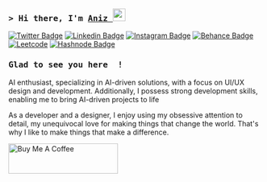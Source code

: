 ### <samp>&gt; Hi there, I'm <a href="https://4n1z.github.io/" target="_blank">Aniz </a> <img src="https://media.giphy.com/media/hvRJCLFzcasrR4ia7z/giphy.gif" width="25"> </samp>

[![Twitter Badge](https://img.shields.io/badge/-Twitter-00acee?flat-for-the-badge&logo=Twitter&logoColor=white)](https://twitter.com/)
[![Linkedin Badge](https://img.shields.io/badge/-LinkedIn-0e76a8?flat-for-the-badge&logo=Linkedin&logoColor=white)](https://www.linkedin.com/in/aniz-bin-nowshad/)
[![Instagram Badge](https://img.shields.io/badge/-Instagram-e4405f?flat-for-the-badge&logo=Instagram&logoColor=black)](https://instagram.com/just_my_designs_/)
[![Behance Badge](https://img.shields.io/badge/Behance-0054F7?style=flat-for-the-badge&logo=behance&logoColor=white)](https://www.behance.net/aniz14)
[![Leetcode](https://img.shields.io/badge/-LeetCode-FFA116?style=flat-for-the-badge&logo=LeetCode&logoColor=black)](https://leetcode.com/aniz/)
[![Hashnode Badge](https://img.shields.io/badge/Hashnode-2962FF?style=flat-the-badge&logo=hashnode&logoColor=white)](https://aniz.hashnode.dev/)

### <samp> Glad to see you here &nbsp;! </samp>

AI enthusiast, specializing in AI-driven solutions, with a focus on UI/UX design and development. Additionally, I possess strong development skills, enabling me to bring AI-driven projects to life

As a developer and a designer, I enjoy using my obsessive attention to detail, my unequivocal love for making things that change the world. That's why I like to make things that make a difference.

 <!--
 ### <samp>&gt; Talking about Personal Stuffs: </samp>

- <img src="https://github.com/Gapur/Gapur/blob/main/assets/developer.gif?raw=true" width="21" />&nbsp;&nbsp; Co Founder [@Soft Served Web](https://www.softservedweb.com/)
- <img src="https://github.com/Gapur/Gapur/blob/main/assets/developer.gif?raw=true" width="21" />&nbsp;&nbsp; Community Ambassador [@Cohere](https://cohere.com/)
- <img src="https://github.com/Gapur/Gapur/blob/main/assets/developer.gif?raw=true" width="21" />&nbsp;&nbsp; I’m currently doing projects on GenAI.
- <img src="https://github.com/Gapur/Gapur/blob/main/assets/message.gif?raw=true" width="21" />&nbsp;&nbsp; Ask me about anything, I am happy to help.
- <img src="https://github.com/Gapur/Gapur/blob/main/assets/laptop.gif?raw=true" width="21" />&nbsp;&nbsp; I write what I learn on [Hashnode](https://aniz.hashnode.dev/).
- <img src="https://github.com/Gapur/Gapur/blob/main/assets/letterbox.gif?raw=true" width="21" />&nbsp;&nbsp; How to reach me: [mail me](https://anizbinnowshad@gmail)
- <img src="https://github.com/Gapur/Gapur/blob/main/assets/doc.gif?raw=true" width="21" />&nbsp;&nbsp; [Resume](https://drive.google.com/file/d/1RNSgRIByazdtS0b36Z0EmFXqTbgWmqkR/view?google_abuse=GOOGLE_ABUSE_EXEMPTION%3DID%3D33a87f5e2e396759:TM%3D1697213970:C%3Dr:IP%3D2405:201:f00f:20b8:34eb:cb80:14f8:bee9-:S%3DyqqKUVyFXF1Gdgy0dmLVW3s%3B+path%3D/%3B+domain%3Dgoogle.com%3B+expires%3DFri,+13-Oct-2023+19:19:30+GMT)
</br>
-->

<a href="https://www.buymeacoffee.com/aniz" target="_blank"><img src="https://cdn.buymeacoffee.com/buttons/v2/default-yellow.png" alt="Buy Me A Coffee" style="height: 60px !important;width: 217px !important;" ></a>

<!-- ### <samp> 📈 **My GitHub Stats:** <samp> -->


  <!-- ![](https://github-readme-streak-stats.herokuapp.com/?user=4N1Z&theme=dark&background=FFFFFF00&hide_border=true )<br/> -->
  <!-- ![Top Langs](https://github-readme-stats.vercel.app/api/top-langs/?username=4n1z&layout=compact&theme=dark) -->
  <!-- <img height="180em" src="https://github-readme-stats.vercel.app/api?username=4N1Z&show_icons=true&hide_border=true&&count_private=true&include_all_commits=true" /> -->

